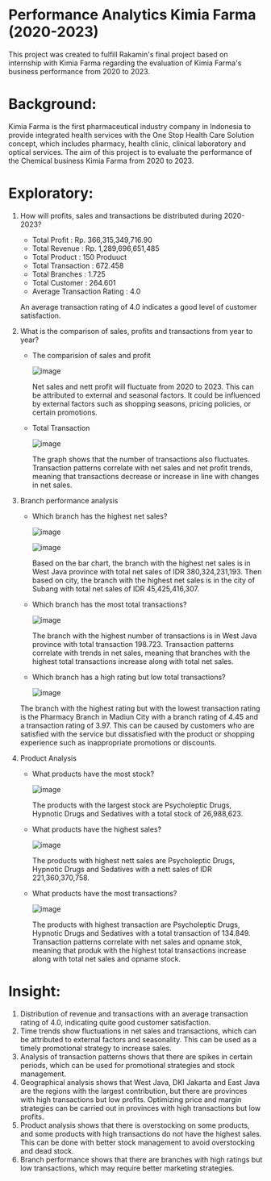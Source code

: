 # Performance Analytics Kimia Farma (2020-2023)
This project was created to fulfill Rakamin's final project based on internship with Kimia Farma regarding the evaluation of Kimia Farma's business performance from 2020 to 2023.

# **Background:**
Kimia Farma is the first pharmaceutical industry company in Indonesia to provide integrated health services with the One Stop Health Care Solution concept, which includes pharmacy, health clinic, clinical laboratory and optical services. The aim of this project is to evaluate the performance of the Chemical business Kimia Farma from 2020 to 2023.

# **Exploratory:**
1. How will profits, sales and transactions be distributed during 2020-2023?
   - Total Profit : Rp. 366,315,349,716.90
   - Total Revenue : Rp. 1,289,696,651,485
   - Total Product : 150 Produuct
   - Total Transaction : 672.458
   - Total Branches : 1.725
   - Total Customer : 264.601
   - Average Transaction Rating : 4.0
   
   An average transaction rating of 4.0 indicates a good level of customer satisfaction.
2. What is the comparison of sales, profits and transactions from year to year?
   - The comparision of sales and profit

      ![image](https://github.com/user-attachments/assets/3af565f1-fbcb-4ed3-9d37-fd5b8c72c40d)

     Net sales and nett profit will fluctuate from 2020 to 2023. This can be attributed to external and seasonal factors. It could be influenced by external factors such as shopping seasons, pricing policies, or certain promotions.
   - Total Transaction

     ![image](https://github.com/user-attachments/assets/872b65c6-50ef-46b5-a949-29b28f656e61)

     The graph shows that the number of transactions also fluctuates. Transaction patterns correlate with net sales and net profit trends, meaning that transactions decrease or increase in line with changes in net sales.
3. Branch performance analysis
   - Which branch has the highest net sales?
     
     ![image](https://github.com/user-attachments/assets/d1b0aef4-dfe8-420e-8138-7c6724b2188e)


     ![image](https://github.com/user-attachments/assets/680da863-1f3b-40da-9094-b03e8d0433eb)

     Based on the bar chart, the branch with the highest net sales is in West Java province with total net sales of IDR 380,324,231,193. Then based on city, the branch with the highest net sales is in the city of Subang with total net sales of IDR 45,425,416,307.
   - Which branch has the most total transactions?
  
     ![image](https://github.com/user-attachments/assets/bd77d7d9-ad2a-4fb9-a231-67de94567227)

     The branch with the highest number of transactions is in West Java province with total transaction 198.723. Transaction patterns correlate with trends in net sales, meaning that branches with the highest total transactions increase along with total net sales.
   - Which branch has a high rating but low total transactions?

     ![image](https://github.com/user-attachments/assets/96c9b2e9-3c5a-42f6-9e47-9400fc698c19)

   The branch with the highest rating but with the lowest transaction rating is the Pharmacy Branch in Madiun City with a branch rating of 4.45 and a transaction rating of 3.97. This can be caused by customers who are satisfied with the service but dissatisfied with the product or shopping experience such as inappropriate promotions or discounts.
4. Product Analysis

   - What products have the most stock?

     ![image](https://github.com/user-attachments/assets/2af82ac2-b4f0-4982-ae23-03c291175b89)

     The products with the largest stock are Psycholeptic Drugs, Hypnotic Drugs and Sedatives with a total stock of 26,988,623. 
   - What products have the highest sales?

     ![image](https://github.com/user-attachments/assets/3e17c8cd-4941-4367-bff2-8b43481293f9)

     The products with highest nett sales are Psycholeptic Drugs, Hypnotic Drugs and Sedatives with a nett sales of IDR 221,360,370,758.
   - What products have the most transactions?

     ![image](https://github.com/user-attachments/assets/0cfde0d7-4ba9-47f0-89c5-2fa23e1d44de)

     The products with highest transaction are Psycholeptic Drugs, Hypnotic Drugs and Sedatives with a total transaction of 134.849.
     Transaction patterns correlate with net sales and opname stok, meaning that produk with the highest total transactions increase along with total net sales and opname stock.

# **Insight:**
1. Distribution of revenue and transactions with an average transaction rating of 4.0, indicating quite good customer satisfaction.
2. Time trends show fluctuations in net sales and transactions, which can be attributed to external factors and seasonality. This can be used as a timely promotional strategy to increase sales.
3. Analysis of transaction patterns shows that there are spikes in certain periods, which can be used for promotional strategies and stock management.
4. Geographical analysis shows that West Java, DKI Jakarta and East Java are the regions with the largest contribution, but there are provinces with high transactions but low profits. Optimizing price and margin strategies can be carried out in provinces with high transactions but low profits.
5. Product analysis shows that there is overstocking on some products, and some products with high transactions do not have the highest sales. This can be done with better stock management to avoid overstocking and dead stock.
6. Branch performance shows that there are branches with high ratings but low transactions, which may require better marketing strategies.

